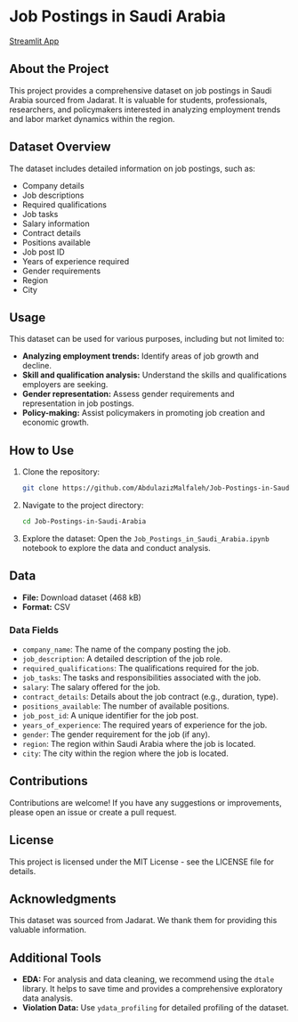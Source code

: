 # Job Postings in Saudi Arabia

[Streamlit App](https://use-case-5-opfrnthttv4kxqjlq5ur5g.streamlit.app/)

## About the Project

This project provides a comprehensive dataset on job postings in Saudi Arabia sourced from Jadarat. It is valuable for students, professionals, researchers, and policymakers interested in analyzing employment trends and labor market dynamics within the region.

## Dataset Overview

The dataset includes detailed information on job postings, such as:

- Company details
- Job descriptions
- Required qualifications
- Job tasks
- Salary information
- Contract details
- Positions available
- Job post ID
- Years of experience required
- Gender requirements
- Region
- City

## Usage

This dataset can be used for various purposes, including but not limited to:

- **Analyzing employment trends:** Identify areas of job growth and decline.
- **Skill and qualification analysis:** Understand the skills and qualifications employers are seeking.
- **Gender representation:** Assess gender requirements and representation in job postings.
- **Policy-making:** Assist policymakers in promoting job creation and economic growth.

## How to Use

1. Clone the repository:
    ```bash
    git clone https://github.com/AbdulazizMalfaleh/Job-Postings-in-Saudi-Arabia.git
    ```

2. Navigate to the project directory:
    ```bash
    cd Job-Postings-in-Saudi-Arabia
    ```

3. Explore the dataset: Open the `Job_Postings_in_Saudi_Arabia.ipynb` notebook to explore the data and conduct analysis.

## Data

- **File:** Download dataset (468 kB)
- **Format:** CSV

### Data Fields

- `company_name`: The name of the company posting the job.
- `job_description`: A detailed description of the job role.
- `required_qualifications`: The qualifications required for the job.
- `job_tasks`: The tasks and responsibilities associated with the job.
- `salary`: The salary offered for the job.
- `contract_details`: Details about the job contract (e.g., duration, type).
- `positions_available`: The number of available positions.
- `job_post_id`: A unique identifier for the job post.
- `years_of_experience`: The required years of experience for the job.
- `gender`: The gender requirement for the job (if any).
- `region`: The region within Saudi Arabia where the job is located.
- `city`: The city within the region where the job is located.

## Contributions

Contributions are welcome! If you have any suggestions or improvements, please open an issue or create a pull request.

## License

This project is licensed under the MIT License - see the LICENSE file for details.

## Acknowledgments

This dataset was sourced from Jadarat. We thank them for providing this valuable information.

## Additional Tools

- **EDA:** For analysis and data cleaning, we recommend using the `dtale` library. It helps to save time and provides a comprehensive exploratory data analysis.
- **Violation Data:** Use `ydata_profiling` for detailed profiling of the dataset.


